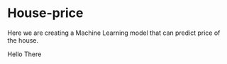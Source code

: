 # House-price
Here we are creating a Machine Learning model that can predict price of the house.


Hello There
